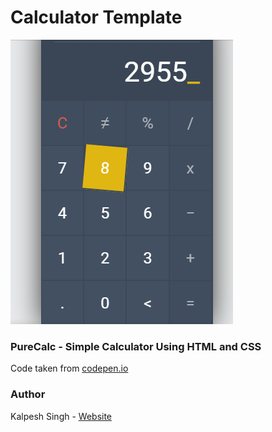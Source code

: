 # Calculator Template

![CalcScreenshot](https://github.com/mleitejunior/projects-html-css-templates/blob/master/beginner/calculator/preview.png)

### PureCalc - Simple Calculator Using HTML and CSS

Code taken from [codepen.io](https://codepen.io/kalpeshsingh/pen/wMNpLp)

### Author

Kalpesh Singh - [Website](https://codepen.io/kalpeshsingh)
